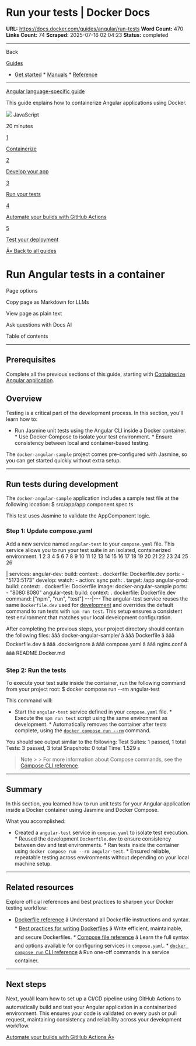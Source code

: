 # Run your tests | Docker Docs

**URL:** https://docs.docker.com/guides/angular/run-tests
**Word Count:** 470
**Links Count:** 74
**Scraped:** 2025-07-16 02:04:23
**Status:** completed

---

Back

[Guides](https://docs.docker.com/guides/)

  * [Get started](https://docs.docker.com/get-started/)   * [Manuals](https://docs.docker.com/manuals/)   * [Reference](https://docs.docker.com/reference/)

* * *

[Angular language-specific guide](https://docs.docker.com/guides/angular/)

This guide explains how to containerize Angular applications using Docker.

![](https://cdn.jsdelivr.net/gh/devicons/devicon@latest/icons/javascript/javascript-original.svg) JavaScript

20 minutes

[1](https://docs.docker.com/guides/angular/containerize/)

[Containerize](https://docs.docker.com/guides/angular/containerize/)

[2](https://docs.docker.com/guides/angular/develop/)

[Develop your app](https://docs.docker.com/guides/angular/develop/)

[3](https://docs.docker.com/guides/angular/run-tests/)

[Run your tests](https://docs.docker.com/guides/angular/run-tests/)

[4](https://docs.docker.com/guides/angular/configure-github-actions/)

[Automate your builds with GitHub Actions](https://docs.docker.com/guides/angular/configure-github-actions/)

[5](https://docs.docker.com/guides/angular/deploy/)

[Test your deployment](https://docs.docker.com/guides/angular/deploy/)

[Â« Back to all guides](https://docs.docker.com/guides/)

# Run Angular tests in a container

Page options

Copy page as Markdown for LLMs

View page as plain text

Ask questions with Docs AI

Table of contents

* * *

## Prerequisites

Complete all the previous sections of this guide, starting with [Containerize Angular application](https://docs.docker.com/guides/angular/containerize/).

## Overview

Testing is a critical part of the development process. In this section, you'll learn how to:

  * Run Jasmine unit tests using the Angular CLI inside a Docker container.   * Use Docker Compose to isolate your test environment.   * Ensure consistency between local and container-based testing.

The `docker-angular-sample` project comes pre-configured with Jasmine, so you can get started quickly without extra setup.

* * *

## Run tests during development

The `docker-angular-sample` application includes a sample test file at the following location:               $ src/app/app.component.spec.ts     

This test uses Jasmine to validate the AppComponent logic.

### Step 1: Update compose.yaml

Add a new service named `angular-test` to your `compose.yaml` file. This service allows you to run your test suite in an isolated, containerized environment.                1      2      3      4      5      6      7      8      9     10     11     12     13     14     15     16     17     18     19     20     21     22     23     24     25     26     

|                services:       angular-dev:         build:           context: .           dockerfile: Dockerfile.dev         ports:           - "5173:5173"         develop:           watch:             - action: sync               path: .               target: /app            angular-prod:         build:           context: .           dockerfile: Dockerfile         image: docker-angular-sample         ports:           - "8080:8080"            angular-test:         build:           context: .           dockerfile: Dockerfile.dev         command: ["npm", "run", "test"]      ---|---      The angular-test service reuses the same `Dockerfile.dev` used for [development](https://docs.docker.com/guides/angular/develop/) and overrides the default command to run tests with `npm run test`. This setup ensures a consistent test environment that matches your local development configuration.

After completing the previous steps, your project directory should contain the following files:               âââ docker-angular-sample/     â âââ Dockerfile     â âââ Dockerfile.dev     â âââ .dockerignore     â âââ compose.yaml     â âââ nginx.conf     â âââ README.Docker.md

### Step 2: Run the tests

To execute your test suite inside the container, run the following command from your project root:               $ docker compose run --rm angular-test     

This command will:

  * Start the `angular-test` service defined in your `compose.yaml` file.   * Execute the `npm run test` script using the same environment as development.   * Automatically removes the container after tests complete, using the [`docker compose run --rm`](https://docs.docker.com/engine/reference/commandline/compose_run) command.

You should see output similar to the following:               Test Suites: 1 passed, 1 total     Tests:       3 passed, 3 total     Snapshots:   0 total     Time:        1.529 s

> Note >  > For more information about Compose commands, see the [Compose CLI reference](https://docs.docker.com/reference/cli/docker/compose/).

* * *

## Summary

In this section, you learned how to run unit tests for your Angular application inside a Docker container using Jasmine and Docker Compose.

What you accomplished:

  * Created a `angular-test` service in `compose.yaml` to isolate test execution.   * Reused the development `Dockerfile.dev` to ensure consistency between dev and test environments.   * Ran tests inside the container using `docker compose run --rm angular-test`.   * Ensured reliable, repeatable testing across environments without depending on your local machine setup.

* * *

## Related resources

Explore official references and best practices to sharpen your Docker testing workflow:

  * [Dockerfile reference](https://docs.docker.com/reference/dockerfile/) â Understand all Dockerfile instructions and syntax.   * [Best practices for writing Dockerfiles](https://docs.docker.com/develop/develop-images/dockerfile_best-practices/) â Write efficient, maintainable, and secure Dockerfiles.   * [Compose file reference](https://docs.docker.com/compose/compose-file/) â Learn the full syntax and options available for configuring services in `compose.yaml`.   * [`docker compose run` CLI reference](https://docs.docker.com/reference/cli/docker/compose/run/) â Run one-off commands in a service container.

* * *

## Next steps

Next, youâll learn how to set up a CI/CD pipeline using GitHub Actions to automatically build and test your Angular application in a containerized environment. This ensures your code is validated on every push or pull request, maintaining consistency and reliability across your development workflow.

[Automate your builds with GitHub Actions Â»](https://docs.docker.com/guides/angular/configure-github-actions/)